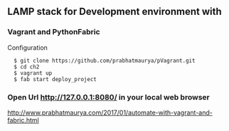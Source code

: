 ## LAMP stack for Development environment with 
### Vagrant and PythonFabric

Configuration
~~~~~~~~~~~~~
  $ git clone https://github.com/prabhatmaurya/pVagrant.git
  $ cd ch2
  $ vagrant up
  $ fab start deploy_project
~~~~~~~~~~~~~

### Open Url http://127.0.0.1:8080/ in your local web browser
http://www.prabhatmaurya.com/2017/01/automate-with-vagrant-and-fabric.html
